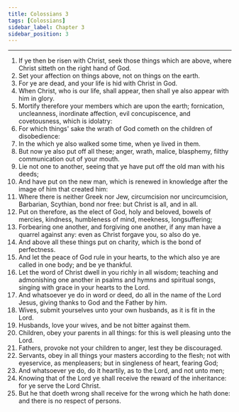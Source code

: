 ```yaml
---
title: Colossians 3
tags: [Colossians]
sidebar_label: Chapter 3
sidebar_position: 3
---
```


---
1. If ye then be risen with Christ, seek those things which are above, where Christ sitteth on the right hand of God.
2. Set your affection on things above, not on things on the earth.
3. For ye are dead, and your life is hid with Christ in God.
4. When Christ, who is our life, shall appear, then shall ye also appear with him in glory.
5. Mortify therefore your members which are upon the earth; fornication, uncleanness, inordinate affection, evil concupiscence, and covetousness, which is idolatry:
6. For which things' sake the wrath of God cometh on the children of disobedience:
7. In the which ye also walked some time, when ye lived in them.
8. But now ye also put off all these; anger, wrath, malice, blasphemy, filthy communication out of your mouth.
9. Lie not one to another, seeing that ye have put off the old man with his deeds;
10. And have put on the new man, which is renewed in knowledge after the image of him that created him:
11. Where there is neither Greek nor Jew, circumcision nor uncircumcision, Barbarian, Scythian, bond nor free: but Christ is all, and in all.
12. Put on therefore, as the elect of God, holy and beloved, bowels of mercies, kindness, humbleness of mind, meekness, longsuffering;
13. Forbearing one another, and forgiving one another, if any man have a quarrel against any: even as Christ forgave you, so also do ye.
14. And above all these things put on charity, which is the bond of perfectness.
15. And let the peace of God rule in your hearts, to the which also ye are called in one body; and be ye thankful.
16. Let the word of Christ dwell in you richly in all wisdom; teaching and admonishing one another in psalms and hymns and spiritual songs, singing with grace in your hearts to the Lord.
17. And whatsoever ye do in word or deed, do all in the name of the Lord Jesus, giving thanks to God and the Father by him.
18. Wives, submit yourselves unto your own husbands, as it is fit in the Lord.
19. Husbands, love your wives, and be not bitter against them.
20. Children, obey your parents in all things: for this is well pleasing unto the Lord.
21. Fathers, provoke not your children to anger, lest they be discouraged.
22. Servants, obey in all things your masters according to the flesh; not with eyeservice, as menpleasers; but in singleness of heart, fearing God;
23. And whatsoever ye do, do it heartily, as to the Lord, and not unto men;
24. Knowing that of the Lord ye shall receive the reward of the inheritance: for ye serve the Lord Christ.
25. But he that doeth wrong shall receive for the wrong which he hath done: and there is no respect of persons.